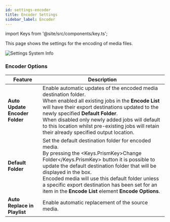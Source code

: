 ```yaml
---
id: settings-encoder
title: Encoder Settings
sidebar_label: Encoder
---
```

import Keys from '@site/src/components/key.ts';

This page shows the settings for the encoding of media files.

![Settings System Info](/prism-images/settings/player-settings-encoder.png)

### Encoder Options
|  Feature  |   Description   |
|-------------|-----------------|
| **Auto Update Encoder Folder**   |  Enable automatic updates of the encoded media destination folder. <br /> When enabled all existing jobs in the **Encode List** will have their export destinations updated to the newly specified **Default Folder**.  <br /> When disabled only newly added jobs will default to this location whilst pre-existing jobs will retain their already specified output location. |
| **Default Folder** |  Set the default destination folder for encoded media. <br />By pressing the <Keys.PrismKey>Change Folder</Keys.PrismKey> button it is possible to update the default destination folder that will be displayed in the box. <br /> Encoded media will use this default folder unless a specific export destination has been set for an item in the **Encode List** element **Encode Options**. |
| **Auto Replace in Playlist** | Enable automatic replacement of the source media.|